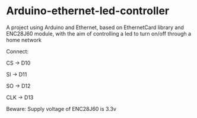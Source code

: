 # Arduino-ethernet-led-controller

A project using Arduino and Ethernet, based on EthernetCard library and ENC28J60 module, with the aim of controlling a led to turn on/off through a home network

Connect:

CS  -> D10

SI  -> D11

SO  -> D12

CLK -> D13


Beware: Supply voltage of ENC28J60 is 3.3v
